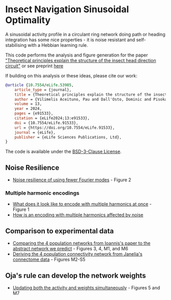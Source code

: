 # Insect Navigation Sinusoidal Optimality

A sinusoidal activity profile in a circulant ring network doing path or heading integration has some nice properties - it is noise resistant and self-stabilising with a Hebbian learning rule.

This code performs the analysis and figure generation for the paper ["Theoretical principles explain the structure of the insect head direction circuit"](https://doi.org/10.7554/eLife.91533) or see preprint [here](https://doi.org/10.1101/2023.07.05.547838)

If building on this analysis or these ideas, please cite our work:

```bibtex
@article {10.7554/eLife.53985,
    article_type = {journal},
    title = {Theoretical principles explain the structure of the insect head direction circuit},
    author = {Vilimelis Aceituno, Pau and Dall'Osto, Dominic and Pisokas, Ioannis},
    volume = 13,
    year = 2024,
    pages = {e91533},
    citation = {eLife2024;13:e91533},
    doi = {10.7554/eLife.91533},
    url = {https://doi.org/10.7554/eLife.91533},
    journal = {eLife},
    publisher = {eLife Sciences Publications, Ltd},
}
```

The code is available under the [BSD-3-Clause License](./LICENSE).

## Noise Resilience

* [Noise resilience of using fewer Fourier modes](sinusoidal%20noise%20rejection%20negative%20activity.ipynb) - Figure 2

### Multiple harmonic encodings

* [What does it look like to encode with multiple harmonics at once](encoding%20with%20multiple%20harmonics.ipynb) - Figure 1
* [How is an encoding with multiple harmonics affected by noise](noise%20affected%20multiple%20harmonics%20encoding.ipynb)

## Comparison to experimental data

* [Comparing the 4 population networks from Ioannis's paper to the abstract network we predict](insect%20network%20graph%20analysis.ipynb) - Figures 3, 4, M1, and M6
* [Deriving the 4 population connectivity network from Janelia's connectome data](fruit_fly_data_analysis.ipynb) - Figures M2-S5

## Oja's rule can develop the network weights

* [Updating both the activity and weights simultaneously](sinusoidal%20updating%20activity%20and%20weights.ipynb) - Figures 5 and M7

